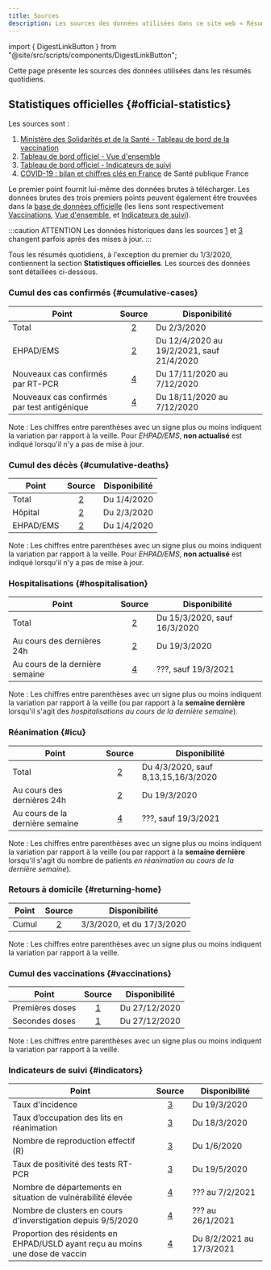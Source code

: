 ```yaml
---
title: Sources
description: Les sources des données utilisées dans ce site web « Résumé Quotidien - COVID-19 EN FRANCE »
---
```


import { DigestLinkButton } from "@site/src/scripts/components/DigestLinkButton";

Cette page présente les sources des données utilisées dans les résumés quotidiens.

## Statistiques officielles {#official-statistics}

Les sources sont :

1. [Ministère des Solidarités et de la Santé - Tableau de bord de la vaccination][vac]
2. [Tableau de bord officiel - Vue d'ensemble][vue]
3. [Tableau de bord officiel - Indicateurs de suivi][indic]
4. [COVID-19 : bilan et chiffres clés en France][spf] de Santé publique France

Le premier point fournit lui-même des données brutes à télécharger. Les données brutes des trois premiers points peuvent également être trouvées dans la [base de données officielle][ofcl] (les liens sont respectivement [Vaccinations][ofcl_vac], [Vue d'ensemble][ofcl_vue], et [Indicateurs de suivi][ofcl_indic]).

[vac]: https://solidarites-sante.gouv.fr/grands-dossiers/vaccin-covid-19/article/le-tableau-de-bord-de-la-vaccination
[vue]: https://dashboard.covid19.data.gouv.fr/vue-d-ensemble
[indic]: https://dashboard.covid19.data.gouv.fr/suivi-indicateurs
[spf]: https://www.santepubliquefrance.fr/dossiers/coronavirus-covid-19/coronavirus-chiffres-cles-et-evolution-de-la-covid-19-en-france-et-dans-le-monde
[ofcl]: https://www.data.gouv.fr/fr/pages/donnees-coronavirus
[ofcl_vac]: https://www.data.gouv.fr/fr/datasets/donnees-relatives-aux-personnes-vaccinees-contre-la-covid-19-1/
[ofcl_vue]: https://www.data.gouv.fr/en/datasets/donnees-relatives-a-lepidemie-de-covid-19-en-france-vue-densemble/
[ofcl_indic]: https://www.data.gouv.fr/fr/datasets/indicateurs-de-suivi-de-lepidemie-de-covid-19/

:::caution ATTENTION
Les données historiques dans les sources [1][vac] et [3][indic] changent parfois après des mises à jour.
:::

Tous les résumés quotidiens, à l'exception du premier du 1/3/2020, contiennent la section **Statistiques officielles**. Les sources des données sont détaillées ci-dessous.

### Cumul des cas confirmés {#cumulative-cases}

| Point                                       |  Source  | Disponibilité                             |
| ------------------------------------------- | :------: | ----------------------------------------- |
| Total                                       | [2][vue] | Du 2/3/2020                               |
| EHPAD/EMS                                   | [2][vue] | Du 12/4/2020 au 19/2/2021, sauf 21/4/2020 |
| Nouveaux cas confirmés par RT-PCR           | [4][spf] | Du 17/11/2020 au 7/12/2020                |
| Nouveaux cas confirmés par test antigénique | [4][spf] | Du 18/11/2020 au 7/12/2020                |

Note : Les chiffres entre parenthèses avec un signe plus ou moins indiquent la variation par rapport à la veille. Pour _EHPAD/EMS_, **non actualisé** est indiqué lorsqu'il n'y a pas de mise à jour.

### Cumul des décès {#cumulative-deaths}

| Point     |  Source  | Disponibilité |
| --------- | :------: | ------------- |
| Total     | [2][vue] | Du 1/4/2020   |
| Hôpital   | [2][vue] | Du 2/3/2020   |
| EHPAD/EMS | [2][vue] | Du 1/4/2020   |

Note : Les chiffres entre parenthèses avec un signe plus ou moins indiquent la variation par rapport à la veille. Pour _EHPAD/EMS_, **non actualisé** est indiqué lorsqu'il n'y a pas de mise à jour.

### Hospitalisations {#hospitalisation}

| Point                           |  Source  | Disponibilité                |
| ------------------------------- | :------: | ---------------------------- |
| Total                           | [2][vue] | Du 15/3/2020, sauf 16/3/2020 |
| Au cours des dernières 24h      | [2][vue] | Du 19/3/2020                 |
| Au cours de la dernière semaine | [4][spf] | ???, sauf 19/3/2021          |

Note : Les chiffres entre parenthèses avec un signe plus ou moins indiquent la variation par rapport à la veille (ou par rapport à la **semaine dernière** lorsqu'il s'agit des _hospitalisations au cours de la dernière semaine_).

### Réanimation {#icu}

| Point                           |  Source  | Disponibilité                       |
| ------------------------------- | :------: | ----------------------------------- |
| Total                           | [2][vue] | Du 4/3/2020, sauf 8,13,15,16/3/2020 |
| Au cours des dernières 24h      | [2][vue] | Du 19/3/2020                        |
| Au cours de la dernière semaine | [4][spf] | ???, sauf 19/3/2021                 |

Note : Les chiffres entre parenthèses avec un signe plus ou moins indiquent la variation par rapport à la veille (ou par rapport à la **semaine dernière** lorsqu'il s'agit du nombre de patients _en réanimation au cours de la dernière semaine_).

### Retours à domicile {#returning-home}

| Point |  Source  | Disponibilité             |
| ----- | :------: | ------------------------- |
| Cumul | [2][vue] | 3/3/2020, et du 17/3/2020 |

Note : Les chiffres entre parenthèses avec un signe plus ou moins indiquent la variation par rapport à la veille.

### Cumul des vaccinations {#vaccinations}

| Point           |  Source  | Disponibilité |
| --------------- | :------: | ------------- |
| Premières doses | [1][vac] | Du 27/12/2020 |
| Secondes doses  | [1][vac] | Du 27/12/2020 |

Note : Les chiffres entre parenthèses avec un signe plus ou moins indiquent la variation par rapport à la veille.

### Indicateurs de suivi {#indicators}

| Point                                                                         |   Source   | Disponibilité            |
| ----------------------------------------------------------------------------- | :--------: | ------------------------ |
| Taux d'incidence                                                              | [3][indic] | Du 19/3/2020             |
| Taux d’occupation des lits en réanimation                                     | [3][indic] | Du 18/3/2020             |
| Nombre de reproduction effectif (R)                                           | [3][indic] | Du 1/6/2020              |
| Taux de positivité des tests RT-PCR                                           | [3][indic] | Du 19/5/2020             |
| Nombre de départements en situation de vulnérabilité élevée                   |  [4][spf]  | ??? au 7/2/2021          |
| Nombre de clusters en cours d'inverstigation depuis 9/5/2020                  |  [4][spf]  | ??? au 26/1/2021         |
| Proportion des résidents en EHPAD/USLD ayant reçu au moins une dose de vaccin |  [4][spf]  | Du 8/2/2021 au 17/3/2021 |

<br />
<div className="flex-center--wrap">
  <DigestLinkButton linkType="latest" isButtonOutline={true} buttonText="Retour au dernier résumé" />
  <DigestLinkButton linkType="random" isButtonOutline={false} buttonText="Lire un résumé aléatoire" />
</div>
